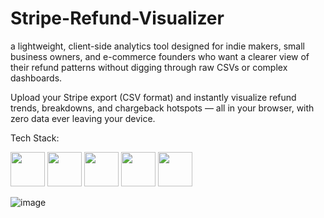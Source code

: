 # Stripe-Refund-Visualizer
a lightweight, client-side analytics tool designed for indie makers, small business owners, and e-commerce founders who want a clearer view of their refund patterns without digging through raw CSVs or complex dashboards.

Upload your Stripe export (CSV format) and instantly visualize refund trends, breakdowns, and chargeback hotspots — all in your browser, with zero data ever leaving your device.

Tech Stack:

<img src ="https://github.com/super-fz/Social-Media-Dashboard/assets/122122054/2fdb809d-7c0c-4d10-9e37-8c753f58418f" height = "55">
<img src ="https://github.com/user-attachments/assets/32481355-9279-4606-b121-6feb83043fc3" height = "55">
<img src ="https://github.com/super-fz/Social-Media-Dashboard/assets/122122054/f744032c-55b2-460e-b068-254829613310" height = "55">
<img src ="https://github.com/user-attachments/assets/59444db5-e905-4800-8707-4e9d2adb68a1" height = "55">
<img src ="https://github.com/user-attachments/assets/273a18f5-ec1d-406e-a604-302c9612d6b7" height = "55">

![image](https://github.com/user-attachments/assets/b8981f18-78c7-4fff-b5fb-1f9f79b6655b)

